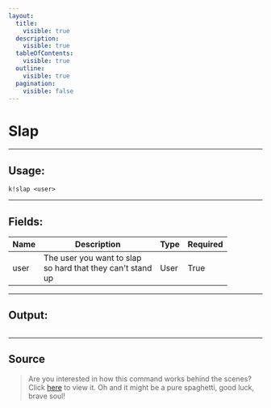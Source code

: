 ```yaml
---
layout:
  title:
    visible: true
  description:
    visible: true
  tableOfContents:
    visible: true
  outline:
    visible: true
  pagination:
    visible: false
---
```


# Slap

***

## Usage:

```
k!slap <user>
```

***

## Fields:

<table><thead><tr><th>Name</th><th width="215">Description</th><th>Type</th><th>Required</th></tr></thead><tbody><tr><td>user</td><td>The user you want to slap so hard that they can't stand up</td><td>User</td><td>True</td></tr></tbody></table>

***

## Output:

<div align="left"><figure><img src="/Outputs/Slap.png" alt=""><figcaption></figcaption></figure></div>

***

## Source

> Are you interested in how this command works behind the scenes? Click [here](https://github.com/Kiko-Labs/Kiko-San/blob/stable/src/Prefix%20Commands/Roleplay/slap.js) to view it. Oh and it might be a pure spaghetti, good luck, brave soul!
